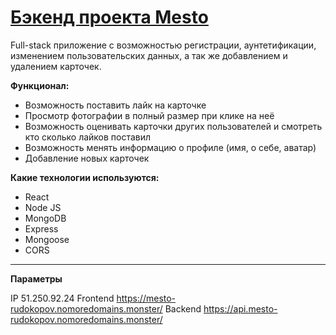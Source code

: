 # [Бэкенд проекта Mesto](https://mesto-rouge.vercel.app)

Full-stack приложение с возможностью регистрации, аунтетификации, изменением пользовательских данных, а так же добавлением и удалением карточек.

**Функционал:**

- Возможность поставить лайк на карточке
- Просмотр фотографии в полный размер при клике на неё
- Возможность оценивать карточки других пользователей и смотреть кто сколько лайков поставил
- Возможность менять информацию о профиле (имя, о себе, аватар)
- Добавление новых карточек

**Какие технологии используются:**

- React
- Node JS
- MongoDB
- Express
- Mongoose
- CORS

---

**Параметры**

IP 51.250.92.24
Frontend https://mesto-rudokopov.nomoredomains.monster/
Backend https://api.mesto-rudokopov.nomoredomains.monster/
